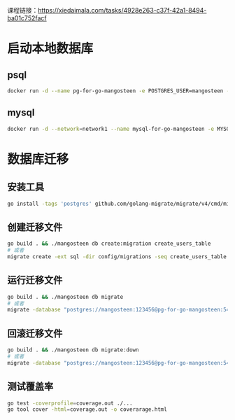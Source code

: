课程链接：https://xiedaimala.com/tasks/4928e263-c37f-42a1-8494-ba01c752facf

# 启动本地数据库

## psql

```bash
docker run -d --name pg-for-go-mangosteen -e POSTGRES_USER=mangosteen -e POSTGRES_PASSWORD=123456 -e POSTGRES_DB=mangosteen_dev -e PGDATA=/var/lib/postgresql/data/pgdata -v pg-go-mangosteen-data:/var/lib/postgresql/data --network=network1 postgres:14
```

## mysql

```bash
docker run -d --network=network1 --name mysql-for-go-mangosteen -e MYSQL_DATABASE=mangosteen_dev -e MYSQL_USER=mangosteen -e MYSQL_PASSWORD=123456 -e MYSQL_ROOT_PASSWORD=123456 -v mysql-go-mangosteen-data:/var/lib/mysql mysql:8 --character-set-server=utf8mb4 --collation-server=utf8mb4_unicode_ci
```
# 数据库迁移

## 安装工具

```bash
go install -tags 'postgres' github.com/golang-migrate/migrate/v4/cmd/migrate@latest
```

## 创建迁移文件

```bash
go build . && ./mangosteen db create:migration create_users_table
# 或者
migrate create -ext sql -dir config/migrations -seq create_users_table
```
## 运行迁移文件

```bash
go build . && ./mangosteen db migrate
# 或者
migrate -database "postgres://mangosteen:123456@pg-for-go-mangosteen:5432/mangosteen_dev?sslmode=disable" -source "file://$(pwd)/config/migrations" up
```

## 回滚迁移文件

```bash
go build . && ./mangosteen db migrate:down
# 或者
migrate -database "postgres://mangosteen:123456@pg-for-go-mangosteen:5432/mangosteen_dev?sslmode=disable" -source "file://$(pwd)/config/migrations" down 1
```


## 测试覆盖率
```bash
go test -coverprofile=coverage.out ./...
go tool cover -html=coverage.out -o coverarage.html
```